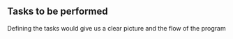 ## Tasks to be performed
Defining the tasks would give us a clear picture and the flow of the program 

<!--stackedit_data:
eyJoaXN0b3J5IjpbNTc2NTY4MzI5XX0=
-->